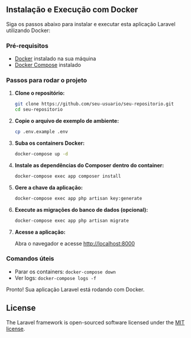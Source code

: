 ## Instalação e Execução com Docker

Siga os passos abaixo para instalar e executar esta aplicação Laravel utilizando Docker:

### Pré-requisitos

-   [Docker](https://www.docker.com/get-started) instalado na sua máquina
-   [Docker Compose](https://docs.docker.com/compose/install/) instalado

### Passos para rodar o projeto

1. **Clone o repositório:**

    ```bash
    git clone https://github.com/seu-usuario/seu-repositorio.git
    cd seu-repositorio
    ```

2. **Copie o arquivo de exemplo de ambiente:**

    ```bash
    cp .env.example .env
    ```

3. **Suba os containers Docker:**

    ```bash
    docker-compose up -d
    ```

4. **Instale as dependências do Composer dentro do container:**

    ```bash
    docker-compose exec app composer install
    ```

5. **Gere a chave da aplicação:**

    ```bash
    docker-compose exec app php artisan key:generate
    ```

6. **Execute as migrações do banco de dados (opcional):**

    ```bash
    docker-compose exec app php artisan migrate
    ```

7. **Acesse a aplicação:**

    Abra o navegador e acesse [http://localhost:8000](http://localhost:8000)

### Comandos úteis

-   Parar os containers: `docker-compose down`
-   Ver logs: `docker-compose logs -f`

Pronto! Sua aplicação Laravel está rodando com Docker.

## License

The Laravel framework is open-sourced software licensed under the [MIT license](https://opensource.org/licenses/MIT).
